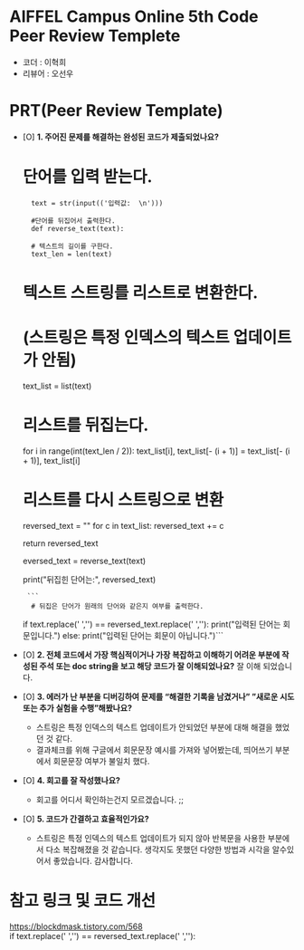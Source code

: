 # AIFFEL Campus Online 5th Code Peer Review Templete
- 코더 : 이혁희
- 리뷰어 : 오선우


# PRT(Peer Review Template)

- [O]  **1. 주어진 문제를 해결하는 완성된 코드가 제출되었나요?**
    

 	#  단어를 입력 받는다.
        text = str(input(('입력값:  \n')))

        #단어를 뒤집어서 출력한다.
        def reverse_text(text):

        # 텍스트의 길이를 구한다.
        text_len = len(text)

  	# 텍스트 스트링를 리스트로 변환한다.
  	# (스트링은 특정 인덱스의 텍스트 업데이트가 안됨)
  	text_list = list(text)

  	# 리스트를 뒤집는다.
  	for i in range(int(text_len / 2)):
    	text_list[i], text_list[- (i + 1)] = text_list[- (i + 1)], text_list[i]

  	# 리스트를 다시 스트링으로 변환
  	reversed_text = ""
  	for c in text_list:
      	reversed_text += c

  	return reversed_text

	eversed_text = reverse_text(text)

	print("뒤집힌 단어는:", reversed_text)
	
       ```
        # 뒤집은 단어가 원래의 단어와 같은지 여부를 출력한다.
   	if text.replace(' ','') == reversed_text.replace(' ',''):
  	  print("입력된 단어는 회문입니다.")
	else:
 	  print("입력된 단어는 회문이 아닙니다.")```
       
- [O]  **2. 전체 코드에서 가장 핵심적이거나 가장 복잡하고 이해하기 어려운 부분에 작성된 
주석 또는 doc string을 보고 해당 코드가 잘 이해되었나요?**
     잘 이해 되었습니다.
            
- [O]  **3. 에러가 난 부분을 디버깅하여 문제를 “해결한 기록을 남겼거나” 
”새로운 시도 또는 추가 실험을 수행”해봤나요?**
    - 스트링은 특정 인덱스의 텍스트 업데이트가 안되었던 부분에 대해 해결을 했었던 것 같다. 
    - 결과체크를 위해 구글에서 회문문장 예시를 가져와 넣어봤는데, 띄어쓰기 부분에서 회문문장 여부가 불일치 했다.  
        
- [O]  **4. 회고를 잘 작성했나요?**
    - 회고를 어디서 확인하는건지 모르겠습니다. ;; 
    
- [O]  **5. 코드가 간결하고 효율적인가요?**
    - 스트링은 특정 인덱스의 텍스트 업데이트가 되지 않아 반복문을 사용한 부분에서 다소 복잡해졌을 것 같습니다. 생각지도 못했던 다양한 방법과 시각을 알수있어서 좋았습니다. 감사합니다. 
    

# 참고 링크 및 코드 개선
  https://blockdmask.tistory.com/568    
if text.replace(' ','') == reversed_text.replace(' ',''):

